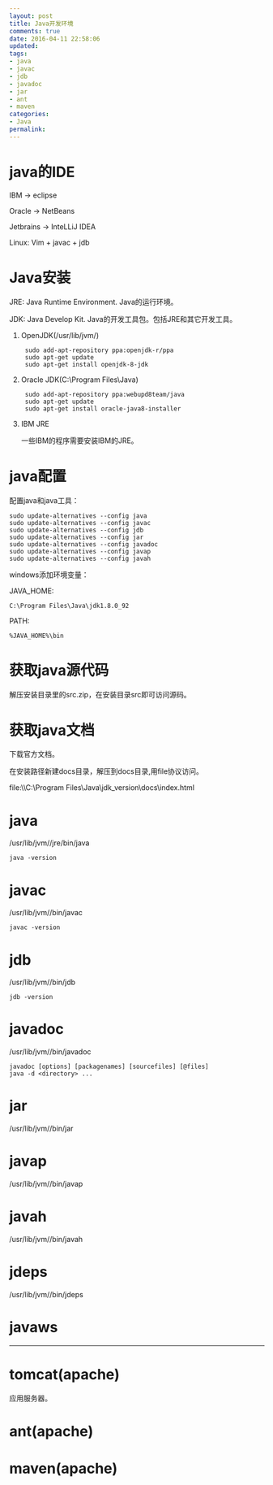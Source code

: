 ```yaml
---
layout: post
title: Java开发环境
comments: true
date: 2016-04-11 22:58:06
updated:
tags:
- java
- javac
- jdb
- javadoc
- jar
- ant
- maven
categories:
- Java
permalink:
---
```


# java的IDE

IBM -> eclipse

Oracle -> NetBeans

Jetbrains -> InteLLiJ IDEA

Linux: Vim + javac + jdb

# Java安装

JRE: Java Runtime Environment. Java的运行环境。

JDK: Java Develop Kit. Java的开发工具包。包括JRE和其它开发工具。

1. OpenJDK(/usr/lib/jvm/)

        sudo add-apt-repository ppa:openjdk-r/ppa
        sudo apt-get update
        sudo apt-get install openjdk-8-jdk

2. Oracle JDK(C:\Program Files\Java\)

        sudo add-apt-repository ppa:webupd8team/java
        sudo apt-get update
        sudo apt-get install oracle-java8-installer

3. IBM JRE

    一些IBM的程序需要安装IBM的JRE。

# java配置

配置java和java工具：

    sudo update-alternatives --config java
    sudo update-alternatives --config javac
    sudo update-alternatives --config jdb
    sudo update-alternatives --config jar
    sudo update-alternatives --config javadoc
    sudo update-alternatives --config javap
    sudo update-alternatives --config javah

windows添加环境变量：

JAVA_HOME:

    C:\Program Files\Java\jdk1.8.0_92

PATH:

    %JAVA_HOME%\bin

# 获取java源代码

解压安装目录里的src.zip，在安装目录src即可访问源码。

# 获取java文档

下载官方文档。

在安装路径新建docs目录，解压到docs目录,用file协议访问。

file:\\\C:\Program Files\Java\jdk_version\docs\index.html

# java

/usr/lib/jvm/<java-version>/jre/bin/java

    java -version

# javac

/usr/lib/jvm/<java-version>/bin/javac

    javac -version

# jdb

/usr/lib/jvm/<java-version>/bin/jdb

    jdb -version

# javadoc

/usr/lib/jvm/<java-version>/bin/javadoc

    javadoc [options] [packagenames] [sourcefiles] [@files]
    java -d <directory> ...

# jar

/usr/lib/jvm/<java-version>/bin/jar

# javap

/usr/lib/jvm/<java-version>/bin/javap

# javah

/usr/lib/jvm/<java-version>/bin/javah

# jdeps

/usr/lib/jvm/<java-version>/bin/jdeps

# javaws

***

# tomcat(apache)

应用服务器。

# ant(apache)

# maven(apache)

